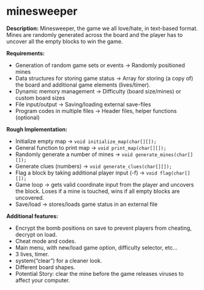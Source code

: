 # minesweeper

**Description:**
Minesweeper, the game we all love/hate, in text-based format. Mines are randomly generated across the board and the player has to uncover all the empty blocks to win the game.

**Requirements:**
- Generation of random game sets or events → Randomly positioned mines
- Data structures for storing game status → Array for storing (a copy of) the board and additional game elements (lives/timer). 
- Dynamic memory management → Difficulty (board size/mines) or custom board sizes
- File input/output → Saving/loading external save-files
- Program codes in multiple files → Header files, helper functions (optional)

**Rough Implementation:**
- Initialize empty map → `void initialize_map(char[][]);`
- General function to print map → `void print_map(char[][]);`
- Randomly generate a number of mines → `void generate_mines(char[][]);`
- Generate clues (numbers) → `void generate_clues(char[][]);`
- Flag a block by taking additional player input (-f) → `void flag(char[][]);`
- Game loop → gets valid coordinate input from the player and uncovers the block. Loses if a mine is touched, wins if all empty blocks are uncovered.
- Save/load → stores/loads game status in an external file

**Additional features:**
- Encrypt the bomb positions on save to prevent players from cheating, decrypt on load.
- Cheat mode and codes.
- Main menu, with new/load game option, difficulty selector, etc...
- 3 lives, timer.
- system(“clear”) for a cleaner look.
- Different board shapes.
- Potential Story: clear the mine before the game releases viruses to affect your computer.



